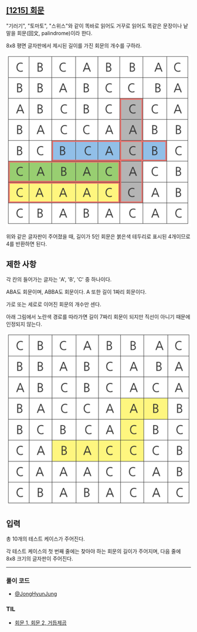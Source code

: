 ## [[1215] 회문](https://swexpertacademy.com/main/code/problem/problemDetail.do?contestProbId=AV14QpAaAAwCFAYi)

"기러기", "토마토", "스위스"와 같이 똑바로 읽어도 거꾸로 읽어도 똑같은 문장이나 낱말을 회문(回文, palindrome)이라 한다.

8x8 평면 글자판에서 제시된 길이를 가진 회문의 개수를 구하라.

![alt text](image.png)

위와 같은 글자판이 주어졌을 때, 길이가 5인 회문은 붉은색 테두리로 표시된 4개이므로 4를 반환하면 된다.

## 제한 사항

각 칸의 들어가는 글자는 'A', 'B', 'C' 중 하나이다.

ABA도 회문이며, ABBA도 회문이다. A 또한 길이 1짜리 회문이다.

가로 또는 세로로 이어진 회문의 개수만 센다.

아래 그림에서 노란색 경로를 따라가면 길이 7짜리 회문이 되지만 직선이 아니기 때문에 인정되지 않는다.

![alt text](image-1.png)

## 입력

총 10개의 테스트 케이스가 주어진다.

각 테스트 케이스의 첫 번째 줄에는 찾아야 하는 회문의 길이가 주어지며, 다음 줄에 8x8 크기의 글자판이 주어진다.

***

### 풀이 코드

- [@JongHyunJung](https://github.com/viaunixue/algorithm-study/blob/main/sw-expert-academy/1215/jjh.py)

### TIL

* [회문 1, 회문 2, 거듭제곱](https://almond0115.tistory.com/entry/SWEA-회문-1-회문-2-거듭제곱)
